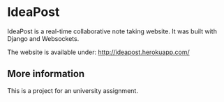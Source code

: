 # IdeaPost
IdeaPost is a real-time collaborative note taking website. It was built with Django and Websockets.

The website is available under: <http://ideapost.herokuapp.com/>
 
## More information
This is a project for an university assignment.
